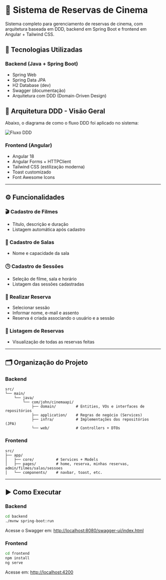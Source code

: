 # 🎥 Sistema de Reservas de Cinema

Sistema completo para gerenciamento de reservas de cinema, com arquitetura baseada em DDD, backend em Spring Boot e frontend em Angular + Tailwind CSS.

## 🚀 Tecnologias Utilizadas

### Backend (Java + Spring Boot)
- Spring Web
- Spring Data JPA
- H2 Database (dev)
- Swagger (documentação)
- Arquitetura com DDD (Domain-Driven Design)

## 🧩 Arquitetura DDD - Visão Geral

Abaixo, o diagrama de como o fluxo DDD foi aplicado no sistema:

![Fluxo DDD](./docs/fluxo-ddd.png)

### Frontend (Angular)
- Angular 18
- Angular Forms + HTTPClient
- Tailwind CSS (estilização moderna)
- Toast customizado
- Font Awesome Icons

---

## ⚙️ Funcionalidades

### 🎬 Cadastro de Filmes
- Título, descrição e duração
- Listagem automática após cadastro

### 🏢 Cadastro de Salas
- Nome e capacidade da sala

### 🕒 Cadastro de Sessões
- Seleção de filme, sala e horário
- Listagem das sessões cadastradas

### 👥 Realizar Reserva
- Selecionar sessão
- Informar nome, e-mail e assento
- Reserva é criada associando o usuário e a sessão

### 📄 Listagem de Reservas
- Visualização de todas as reservas feitas

---

## 🗂️ Organização do Projeto

### Backend
```
src/
└── main/
    └── java/
        └── com/john/cinemaapi/
            ├── domain/         # Entities, VOs e interfaces de repositórios
            ├── application/    # Regras de negócio (Services)
            ├── infra/          # Implementações dos repositórios (JPA)
            └── web/            # Controllers + DTOs
```

### Frontend
```
src/
├── app/
│   ├── core/          # Services + Models
│   ├── pages/         # home, reserva, minhas reservas, admin/filmes/salas/sessoes
│   └── components/    # navbar, toast, etc.
```

---

## ▶️ Como Executar

### Backend
```bash
cd backend
./mvnw spring-boot:run
```
Acesse o Swagger em: [http://localhost:8080/swagger-ui/index.html](http://localhost:8080/swagger-ui/index.html)

### Frontend
```bash
cd frontend
npm install
ng serve
```
Acesse em: [http://localhost:4200](http://localhost:4200)